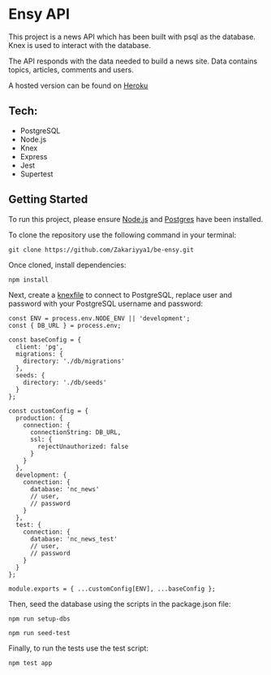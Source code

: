# Ensy API

This project is a news API which has been built with psql as the database. Knex is used to interact with the database.

The API responds with the data needed to build a news site. Data contains topics, articles, comments and users.

A hosted version can be found on [Heroku](http://ensy-api.herokuapp.com/api)

## Tech:

- PostgreSQL
- Node.js
- Knex
- Express
- Jest
- Supertest

## Getting Started

To run this project, please ensure [Node.js](https://nodejs.org/en/download/) and [Postgres](https://www.postgresql.org/download/) have been installed.

To clone the repository use the following command in your terminal:

```
git clone https://github.com/Zakariyya1/be-ensy.git
```

Once cloned, install dependencies:

```
npm install
```

Next, create a [knexfile](http://knexjs.org/#knexfile) to connect to PostgreSQL, replace user and password with your PostgreSQL username and password:

```
const ENV = process.env.NODE_ENV || 'development';
const { DB_URL } = process.env;

const baseConfig = {
  client: 'pg',
  migrations: {
    directory: './db/migrations'
  },
  seeds: {
    directory: './db/seeds'
  }
};

const customConfig = {
  production: {
    connection: {
      connectionString: DB_URL,
      ssl: {
        rejectUnauthorized: false
      }
    }
  },
  development: {
    connection: {
      database: 'nc_news'
      // user,
      // password
    }
  },
  test: {
    connection: {
      database: 'nc_news_test'
      // user,
      // password
    }
  }
};

module.exports = { ...customConfig[ENV], ...baseConfig };

```

Then, seed the database using the scripts in the package.json file:

```
npm run setup-dbs
```

```
npm run seed-test
```

Finally, to run the tests use the test script:

```
npm test app
```
